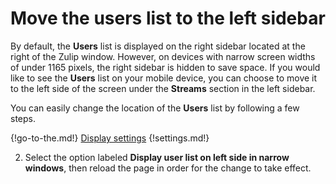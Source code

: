 # Move the users list to the left sidebar

By default, the **Users** list is displayed on the right sidebar located at the
right of the Zulip window. However, on devices with narrow screen widths of
under 1165 pixels, the right sidebar is hidden to save space. If you would like
to see the **Users** list on your mobile device, you can choose to move it to
the left side of the screen under the **Streams** section in the left sidebar.

You can easily change the location of the **Users** list by following a few
steps.

{!go-to-the.md!} [Display settings](/#settings/display-settings)
{!settings.md!}

2. Select the option labeled
    **Display user list on left side in narrow windows**, then reload the page
    in order for the change to take effect.
